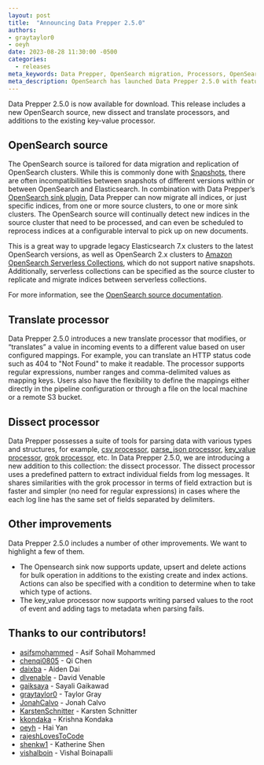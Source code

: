 ```yaml
---
layout: post
title:  "Announcing Data Prepper 2.5.0"
authors:
- graytaylor0
- oeyh
date: 2023-08-28 11:30:00 -0500
categories:
  - releases
meta_keywords: Data Prepper, OpenSearch migration, Processors, OpenSearch ingestion
meta_description: OpenSearch has launched Data Prepper 2.5.0 with feature support for an OpenSearch source, translate and dissect processors, and key-value processor enhancements
---
```


Data Prepper 2.5.0 is now available for download. This release includes a new OpenSearch source, new dissect and translate processors, and additions to the existing key-value processor.

## OpenSearch source

The OpenSearch source is tailored for data migration and replication of OpenSearch clusters. While this is commonly done with [Snapshots](https://opensearch.org/docs/latest/tuning-your-cluster/availability-and-recovery/snapshots/index/), there are often incompatibilities between snapshots of different versions within or between OpenSearch and Elasticsearch. In combination with Data Prepper’s [OpenSearch sink plugin](https://opensearch.org/docs/latest/data-prepper/pipelines/configuration/sinks/opensearch/), Data Prepper can now migrate all indices, or just specific indices, from one or more source clusters, to one or more sink clusters. The OpenSearch source will continually detect new indices in the source cluster that need to be processed, and can even be scheduled to reprocess indices at a configurable interval to pick up on new documents.

This is a great way to upgrade legacy Elasticsearch 7.x clusters to the latest OpenSearch versions, as well as OpenSearch 2.x clusters to [Amazon OpenSearch Serverless Collections](https://docs.aws.amazon.com/opensearch-service/latest/developerguide/serverless.html), which do not support native snapshots. Additionally, serverless collections can be specified as the source cluster to replicate and migrate indices between serverless collections.

For more information, see the [OpenSearch source documentation](https://opensearch.org/docs/latest/data-prepper/pipelines/configuration/sources/opensearch/).

## Translate processor

Data Prepper 2.5.0 introduces a new translate processor that modifies, or “translates” a value in incoming events to a different value based on user configured mappings. For example, you can translate an HTTP status code such as 404 to "Not Found" to make it readable. The processor supports regular expressions, number ranges and comma-delimited values as mapping keys. Users also have the flexibility to define the mappings either directly in the pipeline configuration or through a file on the local machine or a remote S3 bucket.

## Dissect processor

Data Prepper possesses a suite of tools for parsing data with various types and structures, for example, [csv processor](https://opensearch.org/docs/latest/data-prepper/pipelines/configuration/processors/csv/), [parse_json processor](https://opensearch.org/docs/latest/data-prepper/pipelines/configuration/processors/parse-json/), [key_value processor](https://opensearch.org/docs/latest/data-prepper/pipelines/configuration/processors/key-value/), [grok processor](https://opensearch.org/docs/latest/data-prepper/pipelines/configuration/processors/grok/), etc. In Data Prepper 2.5.0, we are introducing a new addition to this collection: the dissect processor. The dissect processor uses a predefined pattern to extract individual fields from log messages. It shares similarities with the grok processor in terms of field extraction but is faster and simpler (no need for regular expressions) in cases where the each log line has the same set of fields separated by delimiters.

## Other improvements

Data Prepper 2.5.0 includes a number of other improvements. We want to highlight a few of them.

* The Opensearch sink now supports update, upsert and delete actions for bulk operation in additions to the existing create and index actions. Actions can also be specified with a condition to determine when to take which type of actions.
* The key_value processor now supports writing parsed values to the root of event and adding tags to metadata when parsing fails.

## Thanks to our contributors!

* [asifsmohammed](https://github.com/asifsmohammed) - Asif Sohail Mohammed
* [chenqi0805](https://github.com/chenqi0805) - Qi Chen
* [daixba](https://github.com/daixba) - Aiden Dai
* [dlvenable](https://github.com/dlvenable) - David Venable
* [gaiksaya](https://github.com/gaiksaya) - Sayali Gaikawad
* [graytaylor0](https://github.com/graytaylor0) - Taylor Gray
* [JonahCalvo](https://github.com/JonahCalvo) - Jonah Calvo
* [KarstenSchnitter](https://github.com/KarstenSchnitter) - Karsten Schnitter
* [kkondaka](https://github.com/kkondaka) - Krishna Kondaka
* [oeyh](https://github.com/oeyh) - Hai Yan
* [rajeshLovesToCode](https://github.com/rajeshLovesToCode)
* [shenkw1](https://github.com/shenkw1) - Katherine Shen
* [vishalboin](https://github.com/vishalboin) - Vishal Boinapalli